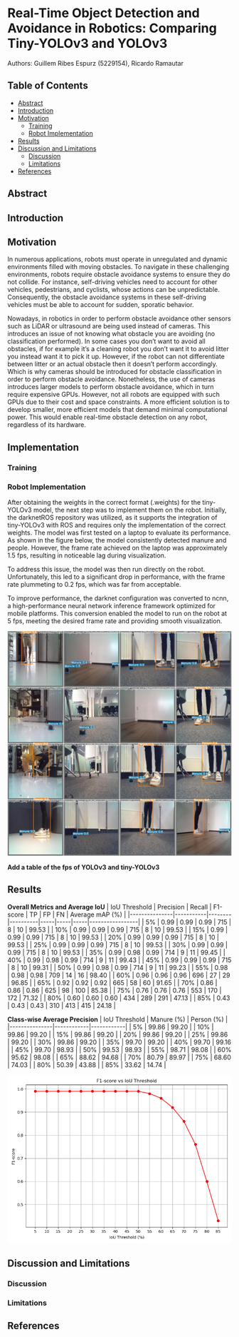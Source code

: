 # Real-Time Object Detection and Avoidance in Robotics: Comparing Tiny-YOLOv3 and YOLOv3

Authors: Guillem Ribes Espurz (5229154), Ricardo Ramautar 

## Table of Contents
- [Abstract](#abstract)
- [Introduction](#introduction)
- [Motivation](#motivation)
  - [Training](#training)
  - [Robot Implementation](#robot-implementation)
- [Results](#results)
- [Discussion and Limitations](#discussion-and-limitations)
  - [Discussion](#discussion)
  - [Limitations](#limitations)
- [References](#references)
    
## Abstract

## Introduction

## Motivation 
In numerous applications, robots must operate in unregulated and dynamic environments filled with moving obstacles. To navigate in these challenging environments, robots require obstacle avoidance systems to ensure they do not collide. For instance, self-driving vehicles need to account for other vehicles, pedestrians, and cyclists, whose actions can be unpredictable. Consequently, the obstacle avoidance systems in these self-driving vehicles must be able to account for sudden, sporatic behavior. 

Nowadays, in robotics in order to perform obstacle avoidance other sensors such as LiDAR or ultrasound are being used instead of cameras. This introduces an issue of not knowing what obstacle you are avoiding (no classification performed). In some cases you don’t want to avoid all obstacles, if for example it’s a cleaning robot you don’t want it to avoid litter you instead want it to pick it up. However, if the robot can not differentiate between litter or an actual obstacle then it doesn’t perform accordingly. Which is why cameras should be introduced for obstacle classification in order to perform obstacle avoidance. Nonetheless, the use of cameras introduces larger models to perform obstacle avoidance, which in turn require expensive GPUs. However, not all robots are equipped with such GPUs due to their cost and space constraints. A more efficient solution is to develop smaller, more efficient models that demand minimal computational power. This would enable real-time obstacle detection on any robot, regardless of its hardware.

## Implementation 

### Training 

### Robot Implementation 
After obtaining the weights in the correct format (.weights) for the tiny-YOLOv3 model, the next step was to implement them on the robot. Initially, the darknetROS repository was utilized, as it supports the integration of tiny-YOLOv3 with ROS and requires only the implementation of the correct weights. The model was first tested on a laptop to evaluate its performance. As shown in the figure below, the model consistently detected manure and people. However, the frame rate achieved on the laptop was approximately 1.5 fps, resulting in noticeable lag during visualization.

To address this issue, the model was then run directly on the robot. Unfortunately, this led to a significant drop in performance, with the frame rate plummeting to 0.2 fps, which was far from acceptable.

To improve performance, the darknet configuration was converted to ncnn, a high-performance neural network inference framework optimized for mobile platforms. This conversion enabled the model to run on the robot at 5 fps, meeting the desired frame rate and providing smooth visualization.

![ObjectDetection](images/ObjectDetection.jpeg)

**Add a table of the fps of YOLOv3 and tiny-YOLOv3**
## Results

**Overall Metrics and Average IoU**
| IoU Threshold | Precision | Recall | F1-score | TP  | FP  | FN  | Average mAP (%) |
|---------------|-----------|--------|----------|-----|-----|-----|-----------------|
| 5%            | 0.99      | 0.99   | 0.99     | 715 | 8   | 10  | 99.53           |
| 10%           | 0.99      | 0.99   | 0.99     | 715 | 8   | 10  | 99.53           |
| 15%           | 0.99      | 0.99   | 0.99     | 715 | 8   | 10  | 99.53           |
| 20%           | 0.99      | 0.99   | 0.99     | 715 | 8   | 10  | 99.53           |
| 25%           | 0.99      | 0.99   | 0.99     | 715 | 8   | 10  | 99.53           |
| 30%           | 0.99      | 0.99   | 0.99     | 715 | 8   | 10  | 99.53           |
| 35%           | 0.99      | 0.98   | 0.99     | 714 | 9   | 11  | 99.45           |
| 40%           | 0.99      | 0.98   | 0.99     | 714 | 9   | 11  | 99.43           |
| 45%           | 0.99      | 0.99   | 0.99     | 715 | 8   | 10  | 99.31           |
| 50%           | 0.99      | 0.98   | 0.99     | 714 | 9   | 11  | 99.23           |
| 55%           | 0.98      | 0.98   | 0.98     | 709 | 14  | 16  | 98.40           |
| 60%           | 0.96      | 0.96   | 0.96     | 696 | 27  | 29  | 96.85           |
| 65%           | 0.92      | 0.92   | 0.92     | 665 | 58  | 60  | 91.65           |
| 70%           | 0.86      | 0.86   | 0.86     | 625 | 98  | 100 | 85.38           |
| 75%           | 0.76      | 0.76   | 0.76     | 553 | 170 | 172 | 71.32           |
| 80%           | 0.60      | 0.60   | 0.60     | 434 | 289 | 291 | 47.13           |
| 85%           | 0.43      | 0.43   | 0.43     | 310 | 413 | 415 | 24.18           |


**Class-wise Average Precision**
| IoU Threshold | Manure (%) | Person (%) |
|---------------|------------|------------|
| 5%            | 99.86      | 99.20      |
| 10%           | 99.86      | 99.20      |
| 15%           | 99.86      | 99.20      |
| 20%           | 99.86      | 99.20      |
| 25%           | 99.86      | 99.20      |
| 30%           | 99.86      | 99.20      |
| 35%           | 99.70      | 99.20      |
| 40%           | 99.70      | 99.16      |
| 45%           | 99.70      | 98.93      |
| 50%           | 99.53      | 98.93      |
| 55%           | 98.71      | 98.08      |
| 60%           | 95.62      | 98.08      |
| 65%           | 88.62      | 94.68      |
| 70%           | 80.79      | 89.97      |
| 75%           | 68.60      | 74.03      |
| 80%           | 50.39      | 43.88      |
| 85%           | 33.62      | 14.74      |

![F1Score](images/F1Score.png)

## Discussion and Limitations

### Discussion

### Limitations

## References 
